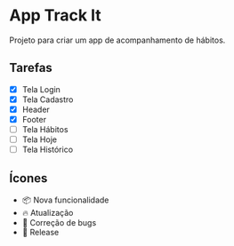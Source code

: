 # App Track It

Projeto para criar um app de acompanhamento de hábitos.

## Tarefas

- [x] Tela Login
- [x] Tela Cadastro
- [x] Header
- [x] Footer
- [ ] Tela Hábitos
- [ ] Tela Hoje
- [ ] Tela Histórico

[^1]: Feito 2/4, falta lógica para criar novo hábito.

## Ícones

- :package: Nova funcionalidade  
- :fire: Atualização  
- :bug: Correção de bugs  
- :checkered_flag: Release
